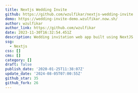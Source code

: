 ```yaml
---
title: Nextjs Wedding Invite
github: https://github.com/wzulfikar/nextjs-wedding-invite
demo: https://wedding-invite-demo.wzulfikar.now.sh/
author: wzulfikar
author_link: https://github.com/wzulfikar
date: 2023-11-30T16:32:54.451Z
description: Wedding invitation web app built using NextJS
ssg:
  - Nextjs
css: []
cms: []
category: []
draft: false
publish_date: '2020-01-25T11:38:07Z'
update_date: '2024-08-05T07:00:55Z'
github_star: 35
github_fork: 26
---
```

